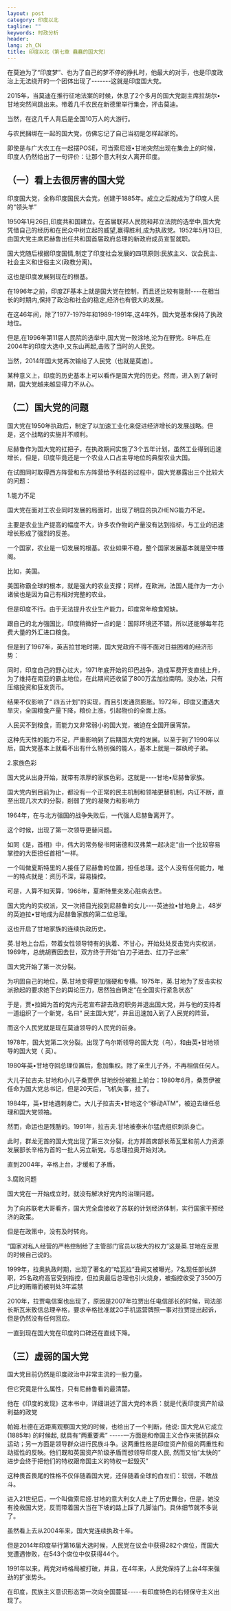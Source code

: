 ```yaml
---
layout: post
category: 印度以北
tagline: ""
keywords: 时政分析
header:
lang: zh_CN 
title: 印度以北（第七章 蠢蠢的国大党）
---
```


在莫迪为了“印度梦”、也为了自己的梦不停的挣扎时，他最大的对手，也是印度政治上无法绕开的一个团体出现了-------这就是印度国大党。

2015年，当莫迪在推行征地法案的时候，休息了2个多月的国大党副主席拉胡尔•甘地突然间跳出来。带着几千农民在新德里举行集会，抨击莫迪。

当然，在这几千人背后是全国10万人的大游行。

与农民捆绑在一起的国大党，仿佛忘记了自己当初是怎样起家的。

即使是与广大农工在一起摆POSE，可当索尼娅•甘地突然出现在集会上的时候，印度人仍然给出了一句评价：让那个意大利女人离开印度。

## （一）看上去很厉害的国大党

印度国大党，全称印度国民大会党，创建于1885年。成立之后就成为了印度人民的“领头羊”

1950年1月26日,印度共和国建立。在首届联邦人民院和邦立法院的选举中,国大党凭借自己的经历和在民众中树立起的威望,赢得胜利,成为执政党。1952年5月13日,由国大党主席尼赫鲁出任共和国首届政府总理的新政府成员宣誓就职。

国大党随后根据印度国情,制定了印度社会发展的四项原则:民族主义、议会民主、社会主义和世俗主义(政教分离)。

这也是印度发展到现在的根基。

在1996年之前，印度ZF基本上就是国大党在控制，而且还比较有能耐----在相当长的时期内,保持了政治和社会的稳定,经济也有很大的发展。

在这46年间，除了1977-1979年和1989-1991年,这4年外，国大党基本保持了执政地位。

但是,在1996年第11届人民院的选举中,国大党一败涂地,沦为在野党。8年后,在2004年的印度大选中,又东山再起,击败了当时的人民党。

当然，2014年国大党再次输给了人民党（也就是莫迪）。

某种意义上，印度的历史基本上可以看作是国大党的历史。然而，进入到了新时期，国大党越来越显得力不从心。

## （二）国大党的问题

国大党在1950年执政后，制定了以加速工业化来促进经济增长的发展战略。但是，这个战略的实施并不顺利。

尼赫鲁作为国大党的扛把子，在执政期间实施了3个五年计划，虽然工业得到迅速增长，但是，印度毕竟还是一个农业人口占主导地位的典型农业大国。

在试图同时取得西方阵营和东方阵营给予利益的过程中，国大党暴露出三个比较大的问题：

1.能力不足

国大党在面对工农业同时发展的局面时，出现了明显的执ZHENG能力不足。

主要是农业生产提高的幅度不大，许多农作物的产量没有达到指标，与工业的迅速增长形成了强烈的反差。

一个国家，农业是一切发展的根基。农业如果不稳，整个国家发展基本就是空中楼阁。

比如，美国。

美国称霸全球的根本，就是强大的农业支撑；同样，在欧洲，法国人能作为一方小诸侯也是因为自己有相对完整的农业。

但是印度不行。由于无法提升农业生产能力，印度常年粮食短缺。

跟自己的北方强国比，印度稍微好一点的是：国际环境还不错。所以还能够每年花费大量的外汇进口粮食。

但是到了1967年，英吉拉甘地时期，国大党政府不得不面对日益困难的经济形势：

同时，印度自己的野心过大，1971年底开始的印巴战争，造成军费开支直线上升，为了维持在南亚的霸主地位，在此期间还收留了800万孟加拉南明。没办法，只有压缩投资和狂发货币。

结果不仅影响了“ 四五计划”的实现，而且引发通货膨胀。1972年，印度又遭遇大旱灾，全国粮食产量下降，粮价上涨，引起物价的全面上涨。

人民买不到粮食，而能力又非常弱小的国大党，被迫在全国开展宵禁。

这种先天性的能力不足，严重影响到了后期国大党的发展。以至于到了1990年以后，国大党基本上就看不出有什么特别强的能人，基本上就是一群纨绔子弟。

2.家族色彩

国大党从出身开始，就带有浓厚的家族色彩。这就是----甘地•尼赫鲁家族。

国大党内到目前为止，都没有一个正常的民主机制和领袖更替机制，内讧不断，直至出现几次大的分裂，削弱了党的凝聚力和影响力

1964年，在与北方强国的战争失败后，一代强人尼赫鲁离开了。

这个时候，出现了第一次领导更替问题。

如同《是，首相》中，伟大的常务秘书阿诺德和汉弗莱一起决定“由一个比较容易掌控的大臣担任首相”一样。

一个叫做夏斯特里的人接任了尼赫鲁的位置，担任总理。这个人没有任何能力，唯一的特点就是：资历不深，容易操控。

可是，人算不如天算，1966年，夏斯特里突发心脏病去世。

国大党内的实权派，又一次把目光投到尼赫鲁的女儿----英迪拉•甘地身上，48岁的英迪拉•甘地成为尼赫鲁家族的第二位总理。

这也开启了甘地家族的连续执政历史。

英.甘地上台后，带着女性领导特有的执着、不甘心，开始处处反击党内实权派，1969年，总统胡赛因去世，双方终于开始“白刀子进去、红刀子出来”

国大党开始了第一次分裂。

为巩固自己的地位，英.甘地变得更加强硬和专横。1975年，英.甘地为了反击实权派掀起的要求她下台的舆论压力，居然独自确定“在全国实行紧急状态”

于是，贾•拉姆为首的党内元老宣布辞去政府职务并退出国大党，并与他的支持者一道组织了一个新党，名曰“ 民主国大党”，并且迅速加入到了人民党的阵营。

而这个人民党就是现在莫迪领导的人民党的前身。

1978年，国大党第二次分裂。出现了乌尔斯领导的国大党（乌），和由英•甘地领导的国大党（ 英）。

1980年英•甘地夺回总理位置后，愈加集权。除了亲生儿子外，不再相信任何人。

大儿子拉吉夫.甘地和小儿子桑贾伊.甘地纷纷被推上前台：1980年6月，桑贾伊被任命为国大党总书记，但是20天后，飞机失事，挂了。

1984年，英•甘地遇刺身亡。大儿子拉吉夫•甘地这个“移动ATM”，被迫去继任总理和国大党领袖。

然而，命运也是残酷的。1991年，拉吉夫.甘地被泰米尔猛虎组织刺杀身亡。

此时，群龙无首的国大党出现了第三次分裂，北方邦首席部长蒂瓦里和前人力资源发展部长辛格为首的一批人另立新党。与总理拉奥开始对决。

直到2004年，辛格上台，才缓和了矛盾。

3.腐败问题

国大党在一开始成立时，就没有解决好党内的治理问题。

为了向苏联老大哥看齐，国大党全盘接收了苏联的计划经济体制，实行国家干预经济的政策。

但是在政策中，没有及时转向。

“国家对私人经营的严格控制给了主管部门官员以极大的权力”这是英.甘地在反思的时候自己说的。

1999年，拉奥执政时期，出现了著名的“哈瓦拉”丑闻又被曝光，7名现任部长辞职，25名政府高官受到指控，但拉奥最后总理也引火烧身，被指控收受了3500万卢比的贿赂而被判处3年监禁

2010年，拉贾电信案也出现了，原因是2007年拉贾出任电信部长的时候，司法部长斯瓦米致信总理辛格，要求辛格批准就2G手机运营牌照一事对拉贾提出起诉，但是仍然没有任何回应。

一直到现在国大党在印度的口碑还在直线下降。

## （三）虚弱的国大党

国大党目前仍然是印度政治中非常主流的一股力量。

但它究竟是什么属性，只有尼赫鲁看的最清楚。

他在《印度的发现》这本书中，详细讲述了国大党的本质：就是代表印度资产阶级利益的政党

帕姆.杜德在近距离观察国大党的时候，也给出了一个判断，他说: 国大党从它成立(1885年) 的时候起, 就具有“两重要素” -----一方面是和帝国主义合作来抵抗群众运动；另一方面是领导群众进行民族斗争。这两重性格是印度资产阶级的两重性和动摇性的反映。他们既和英国资产阶级矛盾而想领导印度人民, 然而又怕“太快的” 进步会终于把他们的特权跟帝国主义的特权一起毁灭”

这种畏首畏尾的性格不仅伴随着国大党，还伴随着全球的白左们：软弱，不敢战斗。

进入21世纪后，一个叫做索尼娅.甘地的意大利女人走上了历史舞台，但是，她没有挽救国大党，反而带着国大当在下坡的路上踩了几脚油门。具体细节就不多说了。

虽然看上去从2004年来，国大党连续执政十年。

但是2014年印度举行第16届大选时候，人民党在议会中获得282个席位，而国大党遭遇惨败，在543个席位中仅获得44个。

1991年以来，两党对峙格局被打破，并且，在4年来，人民党保持了上台4年来强劲的扩张势头。

在印度，民族主义意识形态第一次向全国蔓延-----有印度特色的右倾保守主义出现了。

